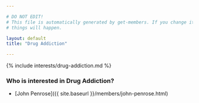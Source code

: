 ```yaml
---

# DO NOT EDIT!
# This file is automatically generated by get-members. If you change it, bad
# things will happen.

layout: default
title: "Drug Addiction"

---
```


{% include interests/drug-addiction.md %}

### Who is interested in Drug Addiction?


* [John Penrose]({{ site.baseurl }}/members/john-penrose.html)
